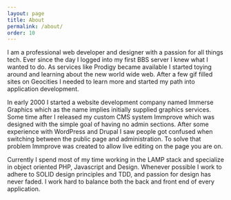 ```yaml
---
layout: page
title: About
permalink: /about/
order: 10
---
```


I am a professional web developer and designer with a passion for all things tech.  Ever since the day I logged into my
first BBS server I knew what I wanted to do.  As services like Prodigy became available I started toying around and learning
about the new world wide web.  After a few gif filled sites on Geocities I needed to learn more and 
started my path into application development. 

In early 2000 I started a website development company named Immerse Graphics which as the name implies initially supplied
graphics services.  Some time after I released my custom CMS system Immprove which was designed with the simple goal of 
having no admin sections.  After some experience with WordPress and Drupal I saw people got confused when switching between
the public page and administration.  To solve that problem Immprove was created to allow live editing on the page you are 
on.

Currently I spend most of my time working in the LAMP stack and specialize in object oriented PHP, Javascript and Design.
Whenever possible I work to adhere to SOLID design principles and TDD, and passion for design has never faded. I work 
hard to balance both the back and front end of every application.  